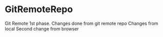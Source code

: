# GitRemoteRepo
Git Remote 1st phase.
Changes done from git remote repo
Changes from local
Second change from browser 


